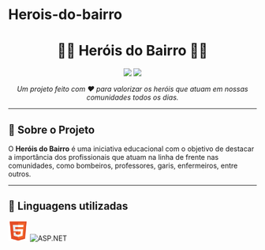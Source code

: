 # Herois-do-bairro
<h1 align="center">👨‍🚒 Heróis do Bairro 👩‍⚕️</h1>

<p align="center">
  <img src="https://img.shields.io/badge/Projeto-Educacional-blue" />
  <img src="https://img.shields.io/badge/Status-Em%20Desenvolvimento-yellow" />
</p>

<p align="center">
  <em>Um projeto feito com ❤️ para valorizar os heróis que atuam em nossas comunidades todos os dias.</em>
</p>

---

## 🧠 Sobre o Projeto

O **Heróis do Bairro** é uma iniciativa educacional com o objetivo de destacar a importância dos profissionais que atuam na linha de frente nas comunidades, como bombeiros, professores, garis, enfermeiros, entre outros.

---

## 📁 Linguagens utilizadas
<p align="left">
  <img src="https://raw.githubusercontent.com/devicons/devicon/master/icons/html5/html5-original.svg" alt="HTML5" width="40" height="40"/>
  <img src="https://cdn.jsdelivr.net/gh/devicons/devicon/icons/dot-net/dot-net-original.svg" alt="ASP.NET" width="40" height="40"/>
</p>


